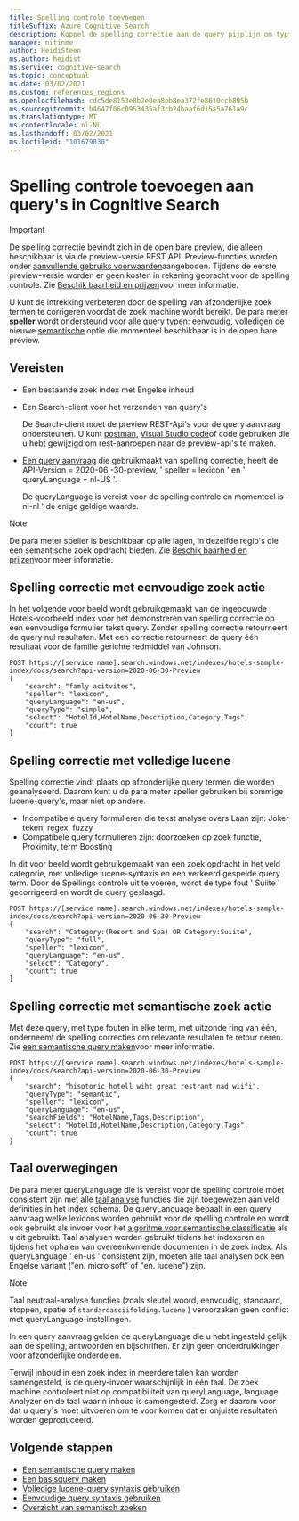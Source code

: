 ```yaml
---
title: Spelling controle toevoegen
titleSuffix: Azure Cognitive Search
description: Koppel de spelling correctie aan de query pijplijn om typfouten te herstellen voor query termen voordat de query wordt uitgevoerd.
manager: nitinme
author: HeidiSteen
ms.author: heidist
ms.service: cognitive-search
ms.topic: conceptual
ms.date: 03/02/2021
ms.custom: references_regions
ms.openlocfilehash: cdc5de8153e8b2e0ea8bb8ea372fe8610ccb895b
ms.sourcegitcommit: b4647f06c0953435af3cb24baaf6d15a5a761a9c
ms.translationtype: MT
ms.contentlocale: nl-NL
ms.lasthandoff: 03/02/2021
ms.locfileid: "101679830"
---
```

# <a name="add-spell-check-to-queries-in-cognitive-search"></a>Spelling controle toevoegen aan query's in Cognitive Search

> [!IMPORTANT]
> De spelling correctie bevindt zich in de open bare preview, die alleen beschikbaar is via de preview-versie REST API. Preview-functies worden onder [aanvullende gebruiks voorwaarden](https://azure.microsoft.com/support/legal/preview-supplemental-terms/)aangeboden. Tijdens de eerste preview-versie worden er geen kosten in rekening gebracht voor de spelling controle. Zie [Beschik baarheid en prijzen](semantic-search-overview.md#availability-and-pricing)voor meer informatie.

U kunt de intrekking verbeteren door de spelling van afzonderlijke zoek termen te corrigeren voordat de zoek machine wordt bereikt. De para meter **speller** wordt ondersteund voor alle query typen: [eenvoudig](query-simple-syntax.md), [volledig](query-lucene-syntax.md)en de nieuwe [semantische](semantic-how-to-query-request.md) optie die momenteel beschikbaar is in de open bare preview.

## <a name="prerequisites"></a>Vereisten

+ Een bestaande zoek index met Engelse inhoud

+ Een Search-client voor het verzenden van query's

  De Search-client moet de preview REST-Api's voor de query aanvraag ondersteunen. U kunt [postman](search-get-started-rest.md), [Visual Studio code](search-get-started-vs-code.md)of code gebruiken die u hebt gewijzigd om rest-aanroepen naar de preview-api's te maken.

+ [Een query aanvraag](/rest/api/searchservice/preview-api/search-documents) die gebruikmaakt van spelling correctie, heeft de API-Version = 2020-06 -30-preview, ' speller = lexicon ' en ' queryLanguage = nl-US '.

  De queryLanguage is vereist voor de spelling controle en momenteel is ' nl-nl ' de enige geldige waarde.

> [!Note]
> De para meter speller is beschikbaar op alle lagen, in dezelfde regio's die een semantische zoek opdracht bieden. Zie [Beschik baarheid en prijzen](semantic-search-overview.md#availability-and-pricing)voor meer informatie.

## <a name="spell-correction-with-simple-search"></a>Spelling correctie met eenvoudige zoek actie

In het volgende voor beeld wordt gebruikgemaakt van de ingebouwde Hotels-voorbeeld index voor het demonstreren van spelling correctie op een eenvoudige formulier tekst query. Zonder spelling correctie retourneert de query nul resultaten. Met een correctie retourneert de query één resultaat voor de familie gerichte redmiddel van Johnson.

```http
POST https://[service name].search.windows.net/indexes/hotels-sample-index/docs/search?api-version=2020-06-30-Preview
{
    "search": "famly acitvites",
    "speller": "lexicon",
    "queryLanguage": "en-us",
    "queryType": "simple",
    "select": "HotelId,HotelName,Description,Category,Tags",
    "count": true
}
```

## <a name="spell-correction-with-full-lucene"></a>Spelling correctie met volledige lucene

Spelling correctie vindt plaats op afzonderlijke query termen die worden geanalyseerd. Daarom kunt u de para meter speller gebruiken bij sommige lucene-query's, maar niet op andere.

+ Incompatibele query formulieren die tekst analyse overs Laan zijn: Joker teken, regex, fuzzy
+ Compatibele query formulieren zijn: doorzoeken op zoek functie, Proximity, term Boosting

In dit voor beeld wordt gebruikgemaakt van een zoek opdracht in het veld categorie, met volledige lucene-syntaxis en een verkeerd gespelde query term. Door de Spellings controle uit te voeren, wordt de type fout ' Suiite ' gecorrigeerd en wordt de query geslaagd.

```http
POST https://[service name].search.windows.net/indexes/hotels-sample-index/docs/search?api-version=2020-06-30-Preview
{
    "search": "Category:(Resort and Spa) OR Category:Suiite",
    "queryType": "full",
    "speller": "lexicon",
    "queryLanguage": "en-us",
    "select": "Category",
    "count": true
}
```

## <a name="spell-correction-with-semantic-search"></a>Spelling correctie met semantische zoek actie

Met deze query, met type fouten in elke term, met uitzonde ring van één, onderneemt de spelling correcties om relevante resultaten te retour neren. Zie [een semantische query maken](semantic-how-to-query-request.md)voor meer informatie.

```http
POST https://[service name].search.windows.net/indexes/hotels-sample-index/docs/search?api-version=2020-06-30-Preview     
{
    "search": "hisotoric hotell wiht great restrant nad wiifi",
    "queryType": "semantic",
    "speller": "lexicon",
    "queryLanguage": "en-us",
    "searchFields": "HotelName,Tags,Description",
    "select": "HotelId,HotelName,Description,Category,Tags",
    "count": true
}
```

## <a name="language-considerations"></a>Taal overwegingen

De para meter queryLanguage die is vereist voor de spelling controle moet consistent zijn met alle [taal analyse](index-add-language-analyzers.md) functies die zijn toegewezen aan veld definities in het index schema. De queryLanguage bepaalt in een query aanvraag welke lexicons worden gebruikt voor de spelling controle en wordt ook gebruikt als invoer voor het [algoritme voor semantische classificatie](semantic-how-to-query-response.md) als u dit gebruikt. Taal analysen worden gebruikt tijdens het indexeren en tijdens het ophalen van overeenkomende documenten in de zoek index. Als queryLanguage ' en-us ' consistent zijn, moeten alle taal analysen ook een Engelse variant ("en. micro soft" of "en. lucene") zijn. 

> [!NOTE]
> Taal neutraal-analyse functies (zoals sleutel woord, eenvoudig, standaard, stoppen, spatie of `standardasciifolding.lucene` ) veroorzaken geen conflict met queryLanguage-instellingen.

In een query aanvraag gelden de queryLanguage die u hebt ingesteld gelijk aan de spelling, antwoorden en bijschriften. Er zijn geen onderdrukkingen voor afzonderlijke onderdelen.

Terwijl inhoud in een zoek index in meerdere talen kan worden samengesteld, is de query-invoer waarschijnlijk in één taal. De zoek machine controleert niet op compatibiliteit van queryLanguage, language Analyzer en de taal waarin inhoud is samengesteld. Zorg er daarom voor dat u query's moet uitvoeren om te voor komen dat er onjuiste resultaten worden geproduceerd.

## <a name="next-steps"></a>Volgende stappen

+ [Een semantische query maken](semantic-how-to-query-request.md)
+ [Een basisquery maken](search-query-create.md)
+ [Volledige lucene-query syntaxis gebruiken](query-Lucene-syntax.md)
+ [Eenvoudige query syntaxis gebruiken](query-simple-syntax.md)
+ [Overzicht van semantisch zoeken](semantic-search-overview.md)